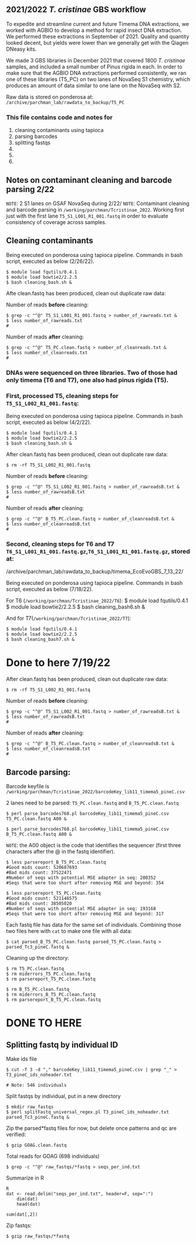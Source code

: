 ## 2021/2022 *T. cristinae* GBS workflow 

To expedite and streamline current and future Timema DNA extractions, we worked with AGBIO to develop a method for rapid insect DNA extraction. We performed these extractions in September of 2021. Quality and quantity looked decent, but yields were lower than we generally get with the Qiagen DNeasy kits. 

We made 3 GBS libraries in December 2021 that covered 1800 *T. cristinae* samples, and included a small number of Pinus rigida in each. In order to make sure that the AGBIO DNA extractions performed consistently, we ran one of these libraries (T5_PC) on two lanes of NovaSeq S1 chemistry, which produces an amount of data similar to one lane on the NovaSeq with S2.

Raw data is stored on ponderosa at:
`/archive/parchman_lab/rawdata_to_backup/T5_PC`

### This file contains code and notes for
1) cleaning contaminants using tapioca
2) parsing barcodes
3) splitting fastqs 
4) 
6) 
7) 

## Notes on contaminant cleaning and barcode parsing 2/22

`NOTE`: 2 S1 lanes on GSAF NovaSeq during 2/22/ 
`NOTE`: Contaminant cleaning and barcode parsing in `/working/parchman/Tcristinae_2022`. Working first just with the first lane `T5_S1_L001_R1_001.fastq` in order to evaluate consistency of coverage across samples.

## Cleaning contaminants

Being executed on ponderosa using tapioca pipeline. Commands in bash script, executed as below (2/26/22).

    $ module load fqutils/0.4.1
    $ module load bowtie2/2.2.5
    $ bash cleaning_bash.sh &

Afte clean.fastq has been produced, clean out duplicate raw data:

 
Number of reads **before** cleaning:

    $ grep -c "^@" T5_S1_L001_R1_001.fastq > number_of_rawreads.txt &
    $ less number_of_rawreads.txt
    # 
Number of reads **after** cleaning:

    $ grep -c "^@" T5_PC.clean.fastq > number_of_cleanreads.txt &
    $ less number_of_cleanreads.txt
    # 

### DNAs were sequenced on three libraries. Two of those had only timema (T6 and T7), one also had pinus rigida (T5). 

### First, processed T5, cleaning steps for `T5_S1_L002_R1_001.fastq`:

Being executed on ponderosa using tapioca pipeline. Commands in bash script, executed as below (4/2/22).

    $ module load fqutils/0.4.1
    $ module load bowtie2/2.2.5
    $ bash cleaning_bash.sh &

After clean.fastq has been produced, clean out duplicate raw data:

    $ rm -rf T5_S1_L002_R1_001.fastq
 
Number of reads **before** cleaning:

    $ grep -c "^@" T5_S1_L002_R1_001.fastq > number_of_rawreadsB.txt &
    $ less number_of_rawreadsB.txt
    # 
Number of reads **after** cleaning:

    $ grep -c "^@" B_T5_PC.clean.fastq > number_of_cleanreadsB.txt &
    $ less number_of_cleanreadsB.txt
    # 

### Second, cleaning steps for T6 and T7 `T6_S1_L001_R1_001.fastq.gz`,`T6_S1_L001_R1_001.fastq.gz`, stored at: 

/archive/parchman_lab/rawdata_to_backup/timema_EcoEvoGBS_7_13_22/

Being executed on ponderosa using tapioca pipeline. Commands in bash script, executed as below (7/18/22).

For T6 (`/working/parchman/Tcristinae_2022/T6`):
    $ module load fqutils/0.4.1
    $ module load bowtie2/2.2.5
    $ bash cleaning_bash6.sh &

And for T7(`/working/parchman/Tcristinae_2022/T7`):

    $ module load fqutils/0.4.1
    $ module load bowtie2/2.2.5
    $ bash cleaning_bash7.sh &

# Done to here 7/19/22

After clean.fastq has been produced, clean out duplicate raw data:

    $ rm -rf T5_S1_L002_R1_001.fastq
 
Number of reads **before** cleaning:

    $ grep -c "^@" T5_S1_L002_R1_001.fastq > number_of_rawreadsB.txt &
    $ less number_of_rawreadsB.txt
    # 
Number of reads **after** cleaning:

    $ grep -c "^@" B_T5_PC.clean.fastq > number_of_cleanreadsB.txt &
    $ less number_of_cleanreadsB.txt
    # 


## Barcode parsing:

Barcode keyfile is `/working/parchman/Tcristinae_2022/barcodeKey_lib11_timema5_pineC.csv`

2 lanes need to be parsed:
`T5_PC.clean.fastq` and  `B_T5_PC.clean.fastq`

    $ perl parse_barcodes768.pl barcodeKey_lib11_timema5_pineC.csv T5_PC.clean.fastq A00 &

    $ perl parse_barcodes768.pl barcodeKey_lib11_timema5_pineC.csv B_T5_PC.clean.fastq A00 &



`NOTE`: the A00 object is the code that identifies the sequencer (first three characters after the @ in the fastq identifier).

    $ less parsereport_B_T5_PC.clean.fastq
    #Good mids count: 520687693
    #Bad mids count: 37522471
    #Number of seqs with potential MSE adapter in seq: 200352
    #Seqs that were too short after removing MSE and beyond: 354

    $ less parsereport_T5_PC.clean.fastq
    #Good mids count: 521146575
    #Bad mids count: 38505020
    #Number of seqs with potential MSE adapter in seq: 193168
    #Seqs that were too short after removing MSE and beyond: 317


Each fastq file has data for the same set of individuals. Combining those two files here with `cat` to make one file with all data:

    $ cat parsed_B_T5_PC.clean.fastq parsed_T5_PC.clean.fastq > parsed_Tc3_pineC.fastq &


Cleaning up the directory:

    $ rm T5_PC.clean.fastq
    $ rm miderrors_T5_PC.clean.fastq
    $ rm parsereport_T5_PC.clean.fastq

    $ rm B_T5_PC.clean.fastq
    $ rm miderrors_B_T5_PC.clean.fastq
    $ rm parsereport_B_T5_PC.clean.fastq

# DONE TO HERE


## Splitting fastq by individual ID

Make ids file

    $ cut -f 3 -d "," barcodeKey_lib11_timema5_pineC.csv | grep "_" > T3_pineC_ids_noheader.txt

    # Note: 546 individuals


Split fastqs by individual, put in a new directory

    $ mkdir raw_fastqs
    $ perl splitFastq_universal_regex.pl T3_pineC_ids_noheader.txt parsed_Tc3_pineC.fastq &

Zip the parsed*fastq files for now, but delete once patterns and qc are verified:

    $ gzip GOAG.clean.fastq


Total reads for GOAG (698 individuals)

    $ grep -c "^@" raw_fastqs/*fastq > seqs_per_ind.txt

Summarize in R

    R
    dat <- read.delim("seqs_per_ind.txt", header=F, sep=":")
        dim(dat)
        head(dat)
        
    sum(dat[,2])
        

Zip fastqs:

    $ gzip raw_fastqs/*fastq
